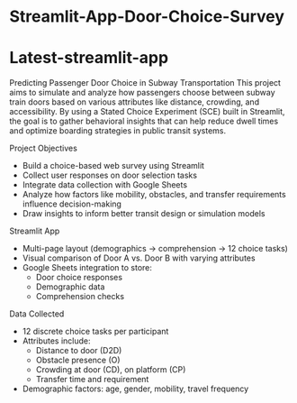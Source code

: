# Streamlit-App-Door-Choice-Survey
# Latest-streamlit-app

Predicting Passenger Door Choice in Subway Transportation
This project aims to simulate and analyze how passengers choose between subway train doors based on various attributes like distance, crowding, and accessibility. By using a Stated Choice Experiment (SCE) built in Streamlit, the goal is to gather behavioral insights that can help reduce dwell times and optimize boarding strategies in public transit systems.

Project Objectives
- Build a choice-based web survey using Streamlit
- Collect user responses on door selection tasks
- Integrate data collection with Google Sheets
- Analyze how factors like mobility, obstacles, and transfer requirements influence decision-making
- Draw insights to inform better transit design or simulation models


Streamlit App
- Multi-page layout (demographics → comprehension → 12 choice tasks)
- Visual comparison of Door A vs. Door B with varying attributes
- Google Sheets integration to store:
  - Door choice responses
  - Demographic data
  - Comprehension checks

Data Collected
- 12 discrete choice tasks per participant
- Attributes include:
    - Distance to door (D2D)
    - Obstacle presence (O)
    - Crowding at door (CD), on platform (CP)
    - Transfer time and requirement
- Demographic factors: age, gender, mobility, travel frequency
